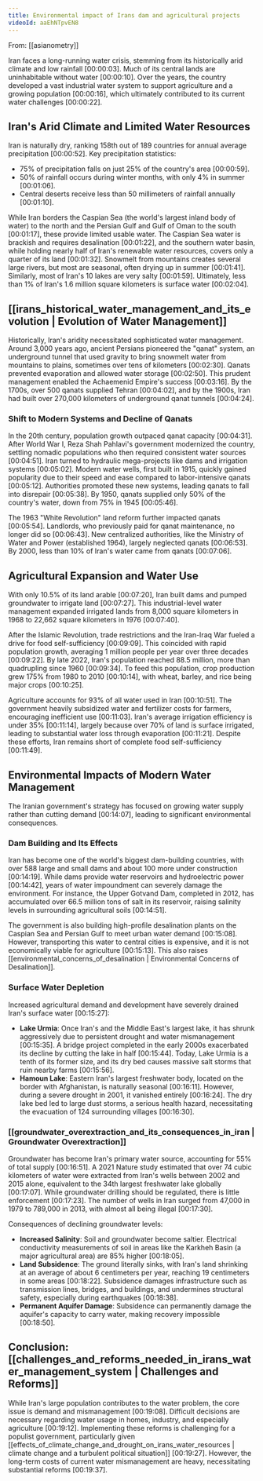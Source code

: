 ```yaml
---
title: Environmental impact of Irans dam and agricultural projects
videoId: aaEhNTpvEN8
---
```


From: [[asianometry]] <br/> 

Iran faces a long-running water crisis, stemming from its historically arid climate and low rainfall <a class="yt-timestamp" data-t="00:00:03">[00:00:03]</a>. Much of its central lands are uninhabitable without water <a class="yt-timestamp" data-t="00:00:10">[00:00:10]</a>. Over the years, the country developed a vast industrial water system to support agriculture and a growing population <a class="yt-timestamp" data-t="00:00:16">[00:00:16]</a>, which ultimately contributed to its current water challenges <a class="yt-timestamp" data-t="00:00:22">[00:00:22]</a>.

## Iran's Arid Climate and Limited Water Resources

Iran is naturally dry, ranking 158th out of 189 countries for annual average precipitation <a class="yt-timestamp" data-t="00:00:52">[00:00:52]</a>.
Key precipitation statistics:
*   75% of precipitation falls on just 25% of the country's area <a class="yt-timestamp" data-t="00:00:59">[00:00:59]</a>.
*   50% of rainfall occurs during winter months, with only 4% in summer <a class="yt-timestamp" data-t="00:01:06">[00:01:06]</a>.
*   Central deserts receive less than 50 millimeters of rainfall annually <a class="yt-timestamp" data-t="00:01:10">[00:01:10]</a>.

While Iran borders the Caspian Sea (the world's largest inland body of water) to the north and the Persian Gulf and Gulf of Oman to the south <a class="yt-timestamp" data-t="00:01:17">[00:01:17]</a>, these provide limited usable water. The Caspian Sea water is brackish and requires desalination <a class="yt-timestamp" data-t="00:01:22">[00:01:22]</a>, and the southern water basin, while holding nearly half of Iran's renewable water resources, covers only a quarter of its land <a class="yt-timestamp" data-t="00:01:32">[00:01:32]</a>. Snowmelt from mountains creates several large rivers, but most are seasonal, often drying up in summer <a class="yt-timestamp" data-t="00:01:41">[00:01:41]</a>. Similarly, most of Iran's 10 lakes are very salty <a class="yt-timestamp" data-t="00:01:59">[00:01:59]</a>. Ultimately, less than 1% of Iran's 1.6 million square kilometers is surface water <a class="yt-timestamp" data-t="00:02:04">[00:02:04]</a>.

## [[irans_historical_water_management_and_its_evolution | Evolution of Water Management]]

Historically, Iran's aridity necessitated sophisticated water management. Around 3,000 years ago, ancient Persians pioneered the "qanat" system, an underground tunnel that used gravity to bring snowmelt water from mountains to plains, sometimes over tens of kilometers <a class="yt-timestamp" data-t="00:02:30">[00:02:30]</a>. Qanats prevented evaporation and allowed water storage <a class="yt-timestamp" data-t="00:02:50">[00:02:50]</a>. This prudent management enabled the Achaemenid Empire's success <a class="yt-timestamp" data-t="00:03:16">[00:03:16]</a>. By the 1700s, over 500 qanats supplied Tehran <a class="yt-timestamp" data-t="00:04:02">[00:04:02]</a>, and by the 1900s, Iran had built over 270,000 kilometers of underground qanat tunnels <a class="yt-timestamp" data-t="00:04:24">[00:04:24]</a>.

### Shift to Modern Systems and Decline of Qanats

In the 20th century, population growth outpaced qanat capacity <a class="yt-timestamp" data-t="00:04:31">[00:04:31]</a>. After World War I, Reza Shah Pahlavi's government modernized the country, settling nomadic populations who then required consistent water sources <a class="yt-timestamp" data-t="00:04:51">[00:04:51]</a>. Iran turned to hydraulic mega-projects like dams and irrigation systems <a class="yt-timestamp" data-t="00:05:02">[00:05:02]</a>. Modern water wells, first built in 1915, quickly gained popularity due to their speed and ease compared to labor-intensive qanats <a class="yt-timestamp" data-t="00:05:12">[00:05:12]</a>. Authorities promoted these new systems, leading qanats to fall into disrepair <a class="yt-timestamp" data-t="00:05:38">[00:05:38]</a>. By 1950, qanats supplied only 50% of the country's water, down from 75% in 1945 <a class="yt-timestamp" data-t="00:05:46">[00:05:46]</a>.

The 1963 "White Revolution" land reform further impacted qanats <a class="yt-timestamp" data-t="00:05:54">[00:05:54]</a>. Landlords, who previously paid for qanat maintenance, no longer did so <a class="yt-timestamp" data-t="00:06:43">[00:06:43]</a>. New centralized authorities, like the Ministry of Water and Power (established 1964), largely neglected qanats <a class="yt-timestamp" data-t="00:06:53">[00:06:53]</a>. By 2000, less than 10% of Iran's water came from qanats <a class="yt-timestamp" data-t="00:07:06">[00:07:06]</a>.

## Agricultural Expansion and Water Use

With only 10.5% of its land arable <a class="yt-timestamp" data-t="00:07:20">[00:07:20]</a>, Iran built dams and pumped groundwater to irrigate land <a class="yt-timestamp" data-t="00:07:27">[00:07:27]</a>. This industrial-level water management expanded irrigated lands from 8,000 square kilometers in 1968 to 22,662 square kilometers in 1976 <a class="yt-timestamp" data-t="00:07:40">[00:07:40]</a>.

After the Islamic Revolution, trade restrictions and the Iran-Iraq War fueled a drive for food self-sufficiency <a class="yt-timestamp" data-t="00:09:09">[00:09:09]</a>. This coincided with rapid population growth, averaging 1 million people per year over three decades <a class="yt-timestamp" data-t="00:09:22">[00:09:22]</a>. By late 2022, Iran's population reached 88.5 million, more than quadrupling since 1960 <a class="yt-timestamp" data-t="00:09:34">[00:09:34]</a>. To feed this population, crop production grew 175% from 1980 to 2010 <a class="yt-timestamp" data-t="00:10:14">[00:10:14]</a>, with wheat, barley, and rice being major crops <a class="yt-timestamp" data-t="00:10:25">[00:10:25]</a>.

Agriculture accounts for 93% of all water used in Iran <a class="yt-timestamp" data-t="00:10:51">[00:10:51]</a>. The government heavily subsidized water and fertilizer costs for farmers, encouraging inefficient use <a class="yt-timestamp" data-t="00:10:59">[00:11:03]</a>. Iran's average irrigation efficiency is under 35% <a class="yt-timestamp" data-t="00:11:14">[00:11:14]</a>, largely because over 70% of land is surface irrigated, leading to substantial water loss through evaporation <a class="yt-timestamp" data-t="00:11:21">[00:11:21]</a>. Despite these efforts, Iran remains short of complete food self-sufficiency <a class="yt-timestamp" data-t="00:11:49">[00:11:49]</a>.

## Environmental Impacts of Modern Water Management

The Iranian government's strategy has focused on growing water supply rather than cutting demand <a class="yt-timestamp" data-t="00:14:07">[00:14:07]</a>, leading to significant environmental consequences.

### Dam Building and Its Effects

Iran has become one of the world's biggest dam-building countries, with over 588 large and small dams and about 100 more under construction <a class="yt-timestamp" data-t="00:14:19">[00:14:19]</a>. While dams provide water reservoirs and hydroelectric power <a class="yt-timestamp" data-t="00:14:42">[00:14:42]</a>, years of water impoundment can severely damage the environment. For instance, the Upper Gotvand Dam, completed in 2012, has accumulated over 66.5 million tons of salt in its reservoir, raising salinity levels in surrounding agricultural soils <a class="yt-timestamp" data-t="00:14:51">[00:14:51]</a>.

The government is also building high-profile desalination plants on the Caspian Sea and Persian Gulf to meet urban water demand <a class="yt-timestamp" data-t="00:15:08">[00:15:08]</a>. However, transporting this water to central cities is expensive, and it is not economically viable for agriculture <a class="yt-timestamp" data-t="00:15:13">[00:15:13]</a>. This also raises [[environmental_concerns_of_desalination | Environmental Concerns of Desalination]].

### Surface Water Depletion

Increased agricultural demand and development have severely drained Iran's surface water <a class="yt-timestamp" data-t="00:15:27">[00:15:27]</a>:

*   **Lake Urmia**: Once Iran's and the Middle East's largest lake, it has shrunk aggressively due to persistent drought and water mismanagement <a class="yt-timestamp" data-t="00:15:35">[00:15:35]</a>. A bridge project completed in the early 2000s exacerbated its decline by cutting the lake in half <a class="yt-timestamp" data-t="00:15:44">[00:15:44]</a>. Today, Lake Urmia is a tenth of its former size, and its dry bed causes massive salt storms that ruin nearby farms <a class="yt-timestamp" data-t="00:15:56">[00:15:56]</a>.
*   **Hamoun Lake**: Eastern Iran's largest freshwater body, located on the border with Afghanistan, is naturally seasonal <a class="yt-timestamp" data-t="00:16:11">[00:16:11]</a>. However, during a severe drought in 2001, it vanished entirely <a class="yt-timestamp" data-t="00:16:24">[00:16:24]</a>. The dry lake bed led to large dust storms, a serious health hazard, necessitating the evacuation of 124 surrounding villages <a class="yt-timestamp" data-t="00:16:30">[00:16:30]</a>.

### [[groundwater_overextraction_and_its_consequences_in_iran | Groundwater Overextraction]]

Groundwater has become Iran's primary water source, accounting for 55% of total supply <a class="yt-timestamp" data-t="00:16:51">[00:16:51]</a>. A 2021 Nature study estimated that over 74 cubic kilometers of water were extracted from Iran's wells between 2002 and 2015 alone, equivalent to the 34th largest freshwater lake globally <a class="yt-timestamp" data-t="00:16:59">[00:17:07]</a>. While groundwater drilling should be regulated, there is little enforcement <a class="yt-timestamp" data-t="00:17:23">[00:17:23]</a>. The number of wells in Iran surged from 47,000 in 1979 to 789,000 in 2013, with almost all being illegal <a class="yt-timestamp" data-t="00:17:30">[00:17:30]</a>.

Consequences of declining groundwater levels:
*   **Increased Salinity**: Soil and groundwater become saltier. Electrical conductivity measurements of soil in areas like the Karkheh Basin (a major agricultural area) are 85% higher <a class="yt-timestamp" data-t="00:18:05">[00:18:05]</a>.
*   **Land Subsidence**: The ground literally sinks, with Iran's land shrinking at an average of about 6 centimeters per year, reaching 19 centimeters in some areas <a class="yt-timestamp" data-t="00:18:22">[00:18:22]</a>. Subsidence damages infrastructure such as transmission lines, bridges, and buildings, and undermines structural safety, especially during earthquakes <a class="yt-timestamp" data-t="00:18:38">[00:18:38]</a>.
*   **Permanent Aquifer Damage**: Subsidence can permanently damage the aquifer's capacity to carry water, making recovery impossible <a class="yt-timestamp" data-t="00:18:50">[00:18:50]</a>.

## Conclusion: [[challenges_and_reforms_needed_in_irans_water_management_system | Challenges and Reforms]]

While Iran's large population contributes to the water problem, the core issue is demand and mismanagement <a class="yt-timestamp" data-t="00:19:08">[00:19:08]</a>. Difficult decisions are necessary regarding water usage in homes, industry, and especially agriculture <a class="yt-timestamp" data-t="00:19:12">[00:19:12]</a>. Implementing these reforms is challenging for a populist government, particularly given [[effects_of_climate_change_and_drought_on_irans_water_resources | climate change and a turbulent political situation]] <a class="yt-timestamp" data-t="00:19:27">[00:19:27]</a>. However, the long-term costs of current water mismanagement are heavy, necessitating substantial reforms <a class="yt-timestamp" data-t="00:19:37">[00:19:37]</a>.